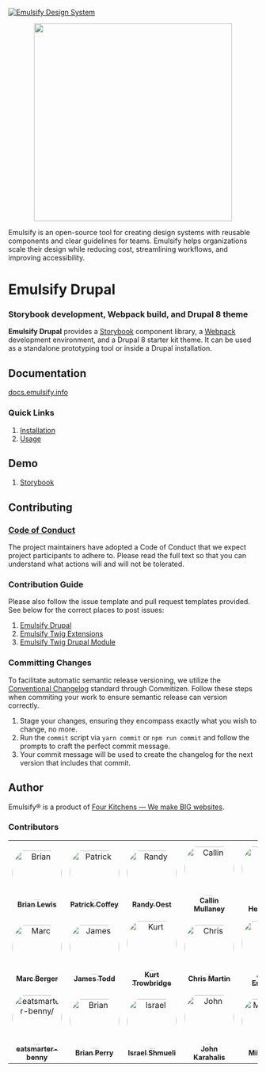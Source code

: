 [![Emulsify Design System](https://user-images.githubusercontent.com/409903/170579210-327abcdd-2c98-4922-87bb-36446a4cc013.svg)](https://www.emulsify.info/)

<p align="center"><img src="https://raw.githubusercontent.com/emulsify-ds/documentation/master/.gitbook/assets/logo.png" width="400"/></p>

Emulsify is an open-source tool for creating design systems with reusable components and clear guidelines for teams. Emulsify helps organizations scale their design while reducing cost, streamlining workflows, and improving accessibility.

# Emulsify Drupal

### Storybook development, Webpack build, and Drupal 8 theme

**Emulsify Drupal** provides a [Storybook](https://storybook.js.org/) component library, a [Webpack](https://webpack.js.org/) development environment, and a Drupal 8 starter kit theme. It can be used as a standalone prototyping tool or inside a Drupal installation.

## Documentation

[docs.emulsify.info](https://docs.emulsify.info/)

### Quick Links

1. [Installation](https://docs.emulsify.info/emulsify-drupal/emulsify-drupal)
2. [Usage](https://docs.emulsify.info/usage/commands)

## Demo

1. [Storybook](http://storybook.emulsify.info/)

## Contributing

### [Code of Conduct](https://github.com/emulsify-ds/emulsify-drupal/blob/master/CODE_OF_CONDUCT.md)

The project maintainers have adopted a Code of Conduct that we expect project participants to adhere to. Please read the full text so that you can understand what actions will and will not be tolerated.

### Contribution Guide

Please also follow the issue template and pull request templates provided. See below for the correct places to post issues:

1. [Emulsify Drupal](https://github.com/emulsify-ds/emulsify-drupal/issues)
2. [Emulsify Twig Extensions](https://github.com/emulsify-ds/emulsify-twig-extensions/issues)
3. [Emulsify Twig Drupal Module](https://www.drupal.org/project/issues/emulsify_twig)

### Committing Changes

To facilitate automatic semantic release versioning, we utilize the [Conventional Changelog](https://github.com/conventional-changelog/conventional-changelog) standard through Commitizen. Follow these steps when commiting your work to ensure semantic release can version correctly.

1. Stage your changes, ensuring they encompass exactly what you wish to change, no more.
2. Run the `commit` script via `yarn commit` or `npm run commit` and follow the prompts to craft the perfect commit message.
3. Your commit message will be used to create the changelog for the next version that includes that commit.

## Author

Emulsify&reg; is a product of [Four Kitchens &mdash; We make BIG websites](https://fourkitchens.com).

### Contributors

<table>
<tr>
    <td align="center" style="word-wrap: break-word; width: 150.0; height: 150.0">
        <a href=https://github.com/ModulesUnraveled>
            <img src=https://avatars.githubusercontent.com/u/1663810?v=4 width="100;"  style="border-radius:50%;align-items:center;justify-content:center;overflow:hidden;padding-top:10px" alt=Brian Lewis/>
            <br />
            <sub style="font-size:14px"><b>Brian Lewis</b></sub>
        </a>
    </td>
    <td align="center" style="word-wrap: break-word; width: 150.0; height: 150.0">
        <a href=https://github.com/patrickocoffeyo>
            <img src=https://avatars.githubusercontent.com/u/1107871?v=4 width="100;"  style="border-radius:50%;align-items:center;justify-content:center;overflow:hidden;padding-top:10px" alt=Patrick Coffey/>
            <br />
            <sub style="font-size:14px"><b>Patrick Coffey</b></sub>
        </a>
    </td>
    <td align="center" style="word-wrap: break-word; width: 150.0; height: 150.0">
        <a href=https://github.com/amazingrando>
            <img src=https://avatars.githubusercontent.com/u/409903?v=4 width="100;"  style="border-radius:50%;align-items:center;justify-content:center;overflow:hidden;padding-top:10px" alt=Randy Oest/>
            <br />
            <sub style="font-size:14px"><b>Randy Oest</b></sub>
        </a>
    </td>
    <td align="center" style="word-wrap: break-word; width: 150.0; height: 150.0">
        <a href=https://github.com/callinmullaney>
            <img src=https://avatars.githubusercontent.com/u/369018?v=4 width="100;"  style="border-radius:50%;align-items:center;justify-content:center;overflow:hidden;padding-top:10px" alt=Callin Mullaney/>
            <br />
            <sub style="font-size:14px"><b>Callin Mullaney</b></sub>
        </a>
    </td>
    <td align="center" style="word-wrap: break-word; width: 150.0; height: 150.0">
        <a href=https://github.com/infiniteluke>
            <img src=https://avatars.githubusercontent.com/u/1127238?v=4 width="100;"  style="border-radius:50%;align-items:center;justify-content:center;overflow:hidden;padding-top:10px" alt=Luke Herrington/>
            <br />
            <sub style="font-size:14px"><b>Luke Herrington</b></sub>
        </a>
    </td>
    <td align="center" style="word-wrap: break-word; width: 150.0; height: 150.0">
        <a href=https://github.com/acouch>
            <img src=https://avatars.githubusercontent.com/u/512243?v=4 width="100;"  style="border-radius:50%;align-items:center;justify-content:center;overflow:hidden;padding-top:10px" alt=Aaron Couch/>
            <br />
            <sub style="font-size:14px"><b>Aaron Couch</b></sub>
        </a>
    </td>
</tr>
<tr>
    <td align="center" style="word-wrap: break-word; width: 150.0; height: 150.0">
        <a href=https://github.com/codechefmarc>
            <img src=https://avatars.githubusercontent.com/u/107938318?v=4 width="100;"  style="border-radius:50%;align-items:center;justify-content:center;overflow:hidden;padding-top:10px" alt=Marc Berger/>
            <br />
            <sub style="font-size:14px"><b>Marc Berger</b></sub>
        </a>
    </td>
    <td align="center" style="word-wrap: break-word; width: 150.0; height: 150.0">
        <a href=https://github.com/techninja>
            <img src=https://avatars.githubusercontent.com/u/320747?v=4 width="100;"  style="border-radius:50%;align-items:center;justify-content:center;overflow:hidden;padding-top:10px" alt=James Todd/>
            <br />
            <sub style="font-size:14px"><b>James Todd</b></sub>
        </a>
    </td>
    <td align="center" style="word-wrap: break-word; width: 150.0; height: 150.0">
        <a href=https://github.com/KurtTrowbridge>
            <img src=https://avatars.githubusercontent.com/u/848721?v=4 width="100;"  style="border-radius:50%;align-items:center;justify-content:center;overflow:hidden;padding-top:10px" alt=Kurt Trowbridge/>
            <br />
            <sub style="font-size:14px"><b>Kurt Trowbridge</b></sub>
        </a>
    </td>
    <td align="center" style="word-wrap: break-word; width: 150.0; height: 150.0">
        <a href=https://github.com/ccjjmartin>
            <img src=https://avatars.githubusercontent.com/u/12279982?v=4 width="100;"  style="border-radius:50%;align-items:center;justify-content:center;overflow:hidden;padding-top:10px" alt=Chris Martin/>
            <br />
            <sub style="font-size:14px"><b>Chris Martin</b></sub>
        </a>
    </td>
    <td align="center" style="word-wrap: break-word; width: 150.0; height: 150.0">
        <a href=https://github.com/americkson>
            <img src=https://avatars.githubusercontent.com/u/545638?v=4 width="100;"  style="border-radius:50%;align-items:center;justify-content:center;overflow:hidden;padding-top:10px" alt=Adam Erickson/>
            <br />
            <sub style="font-size:14px"><b>Adam Erickson</b></sub>
        </a>
    </td>
    <td align="center" style="word-wrap: break-word; width: 150.0; height: 150.0">
        <a href=https://github.com/cruno91>
            <img src=https://avatars.githubusercontent.com/u/1760366?v=4 width="100;"  style="border-radius:50%;align-items:center;justify-content:center;overflow:hidden;padding-top:10px" alt=Chris Runo/>
            <br />
            <sub style="font-size:14px"><b>Chris Runo</b></sub>
        </a>
    </td>
</tr>
<tr>
    <td align="center" style="word-wrap: break-word; width: 150.0; height: 150.0">
        <a href=https://github.com/eatsmarter-benny>
            <img src=https://avatars.githubusercontent.com/u/78405000?v=4 width="100;"  style="border-radius:50%;align-items:center;justify-content:center;overflow:hidden;padding-top:10px" alt=eatsmarter-benny/>
            <br />
            <sub style="font-size:14px"><b>eatsmarter-benny</b></sub>
        </a>
    </td>
    <td align="center" style="word-wrap: break-word; width: 150.0; height: 150.0">
        <a href=https://github.com/backlineint>
            <img src=https://avatars.githubusercontent.com/u/889478?v=4 width="100;"  style="border-radius:50%;align-items:center;justify-content:center;overflow:hidden;padding-top:10px" alt=Brian Perry/>
            <br />
            <sub style="font-size:14px"><b>Brian Perry</b></sub>
        </a>
    </td>
    <td align="center" style="word-wrap: break-word; width: 150.0; height: 150.0">
        <a href=https://github.com/israelshmueli>
            <img src=https://avatars.githubusercontent.com/u/315597?v=4 width="100;"  style="border-radius:50%;align-items:center;justify-content:center;overflow:hidden;padding-top:10px" alt=Israel Shmueli/>
            <br />
            <sub style="font-size:14px"><b>Israel Shmueli</b></sub>
        </a>
    </td>
    <td align="center" style="word-wrap: break-word; width: 150.0; height: 150.0">
        <a href=https://github.com/openjck>
            <img src=https://avatars.githubusercontent.com/u/933396?v=4 width="100;"  style="border-radius:50%;align-items:center;justify-content:center;overflow:hidden;padding-top:10px" alt=John Karahalis/>
            <br />
            <sub style="font-size:14px"><b>John Karahalis</b></sub>
        </a>
    </td>
    <td align="center" style="word-wrap: break-word; width: 150.0; height: 150.0">
        <a href=https://github.com/Mihaic100>
            <img src=https://avatars.githubusercontent.com/u/14100169?v=4 width="100;"  style="border-radius:50%;align-items:center;justify-content:center;overflow:hidden;padding-top:10px" alt=Mihaic100/>
            <br />
            <sub style="font-size:14px"><b>Mihaic100</b></sub>
        </a>
    </td>
    <td align="center" style="word-wrap: break-word; width: 150.0; height: 150.0">
        <a href=https://github.com/psebborn>
            <img src=https://avatars.githubusercontent.com/u/147779?v=4 width="100;"  style="border-radius:50%;align-items:center;justify-content:center;overflow:hidden;padding-top:10px" alt=Paul Sebborn/>
            <br />
            <sub style="font-size:14px"><b>Paul Sebborn</b></sub>
        </a>
    </td>
</tr>
</table>
